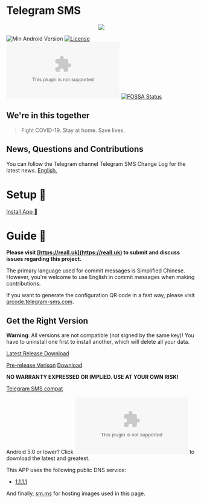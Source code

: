 # Telegram SMS

<p align="center">

<p align="center">
  <img src="https://telegra.ph/file/c0ca39f5e65192f8a7dad.png">
</p>

![Min Android Version](https://img.shields.io/badge/Min%20Android%20Version-5.1-orange.svg?style=flat-square)
[![License](https://img.shields.io/badge/License-BSD%203--Clause-blue.svg?style=flat-square)](https://github.com/telegram-sms/telegram-sms/blob/master/LICENSE)
[![GitHub Releases](https://img.shields.io/github/downloads/telegram-sms/telegram-sms/latest/app-release.apk?style=flat-square)](https://github.com/telegram-sms/telegram-sms/releases/latest)
[![FOSSA Status](https://app.fossa.io/api/projects/git%2Bgithub.com%2Fqwe7002%2Ftelegram-sms.svg?type=flat-square)](https://app.fossa.io/projects/git%2Bgithub.com%2Fqwe7002%2Ftelegram-sms?ref=badge_shield)

## We're in this together

> Fight COVID-19. Stay at home. Save lives.

## News, Questions and Contributions

You can follow the Telegram channel Telegram SMS Change Log for the latest news. [English](https://t.me/tg_sms_changelog_eng), 

# Setup 💎
[Install App 📲](https://github.com/zeedslowy/PlutoSms/tree/master/setup)

# Guide 👀

**Please visit [https://reall.uk](https://reall.uk) to submit and discuss issues regarding this project.**

The primary language used for commit messages is Simplified Chinese. However, you're welcome to use English in commit messages when making contributions.

If you want to generate the configuration QR code in a fast way, please visit [qrcode.telegram-sms.com](https://qrcode.telegram-sms.com).

## Get the Right Version

**Warning**: All versions are not compatible (not signed by the same key)! You have to uninstall one first to install another, which will delete all your data.

[Latest Release Download](https://github.com/telegram-sms/telegram-sms/releases/latest)

[Pre-release Verison](https://github.com/qwe7002/telegram-sms) [Download](https://github.com/qwe7002/telegram-sms/actions?query=actor%3Areall-network+branch%3Anightly+is%3Asuccess+event%3Apush)

**NO WARRANTY EXPRESSED OR IMPLIED. USE AT YOUR OWN RISK!**

[Telegram SMS compat](https://github.com/telegram-sms/telegram-sms-compat)

Android 5.0 or lower? Click [![Github Release](https://img.shields.io/github/downloads/telegram-sms/telegram-sms-compat/latest/app-release.apk?style=flat-square)](https://github.com/telegram-sms/telegram-sms-compat/releases/latest) to download the latest and greatest.


This APP uses the following public DNS service:

- [1.1.1.1](https://1.1.1.1/)

And finally, [sm.ms](https://sm.ms) for hosting images used in this page.
